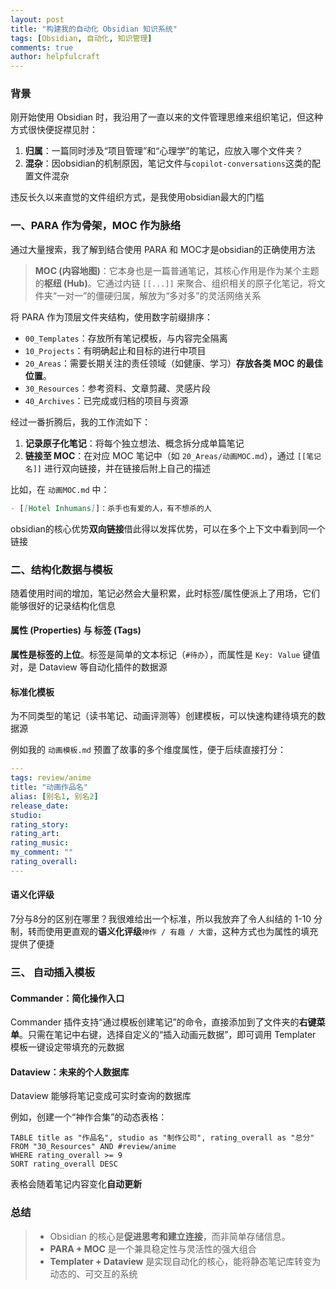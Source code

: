```yaml
---
layout: post
title: "构建我的自动化 Obsidian 知识系统"
tags: [Obsidian, 自动化, 知识管理]
comments: true
author: helpfulcraft
---
```


### 背景

刚开始使用 Obsidian 时，我沿用了一直以来的文件管理思维来组织笔记，但这种方式很快便捉襟见肘：

1.  **归属**：一篇同时涉及“项目管理”和“心理学”的笔记，应放入哪个文件夹？
2.  **混杂**：因obsidian的机制原因，笔记文件与`copilot-conversations`这类的配置文件混杂

违反长久以来直觉的文件组织方式，是我使用obsidian最大的门槛

### 一、PARA 作为骨架，MOC 作为脉络

通过大量搜索，我了解到结合使用 PARA 和 MOC才是obsidian的正确使用方法

> **MOC (内容地图)**：它本身也是一篇普通笔记，其核心作用是作为某个主题的**枢纽 (Hub)**。它通过内链 `[[...]]` 来聚合、组织相关的原子化笔记，将文件夹“一对一”的僵硬归属，解放为“多对多”的灵活网络关系

将 PARA 作为顶层文件夹结构，使用数字前缀排序：

*   `00_Templates`：存放所有笔记模板，与内容完全隔离
*   `10_Projects`：有明确起止和目标的进行中项目
*   `20_Areas`：需要长期关注的责任领域（如健康、学习）**存放各类 MOC 的最佳位置**。
*   `30_Resources`：参考资料、文章剪藏、灵感片段
*   `40_Archives`：已完成或归档的项目与资源

经过一番折腾后，我的工作流如下：

1.  **记录原子化笔记**：将每个独立想法、概念拆分成单篇笔记
2.  **链接至 MOC**：在对应 MOC 笔记中（如 `20_Areas/动画MOC.md`），通过 `[[笔记名]]` 进行双向链接，并在链接后附上自己的描述

比如，在 `动画MOC.md` 中：
```markdown
- [[Hotel Inhumans]]：杀手也有爱的人，有不想杀的人
```
obsidian的核心优势**双向链接**借此得以发挥优势，可以在多个上下文中看到同一个链接

### 二、结构化数据与模板

随着使用时间的增加，笔记必然会大量积累，此时标签/属性便派上了用场，它们能够很好的记录结构化信息

#### 属性 (Properties) 与 标签 (Tags)

**属性是标签的上位**。标签是简单的文本标记（`#待办`），而属性是 `Key: Value` 键值对，是 Dataview 等自动化插件的数据源

#### 标准化模板
为不同类型的笔记（读书笔记、动画评测等）创建模板，可以快速构建待填充的数据源

例如我的 `动画模板.md` 预置了故事的多个维度属性，便于后续直接打分：
```yaml
---
tags: review/anime
title: "动画作品名"
alias: [别名1, 别名2]
release_date: 
studio: 
rating_story: 
rating_art: 
rating_music: 
my_comment: ""
rating_overall: 
---
```

#### 语义化评级

7分与8分的区别在哪里？我很难给出一个标准，所以我放弃了令人纠结的 1-10 分制，转而使用更直观的**语义化评级**`神作 / 有趣 / 大雷`，这种方式也为属性的填充提供了便捷

### 三、 自动插入模板

#### Commander：简化操作入口

Commander 插件支持“通过模板创建笔记”的命令，直接添加到了文件夹的**右键菜单**。只需在笔记中右键，选择自定义的“插入动画元数据”，即可调用 Templater 模板一键设定带填充的元数据


#### Dataview：未来的个人数据库
Dataview 能够将笔记变成可实时查询的数据库

例如，创建一个“神作合集”的动态表格：
````dataview
TABLE title as "作品名", studio as "制作公司", rating_overall as "总分"
FROM "30_Resources" AND #review/anime
WHERE rating_overall >= 9
SORT rating_overall DESC
````
表格会随着笔记内容变化**自动更新**


### 总结
> *   Obsidian 的核心是**促进思考和建立连接**，而非简单存储信息。
> *   **PARA + MOC** 是一个兼具稳定性与灵活性的强大组合
> *   **Templater + Dataview** 是实现自动化的核心，能将静态笔记库转变为动态的、可交互的系统